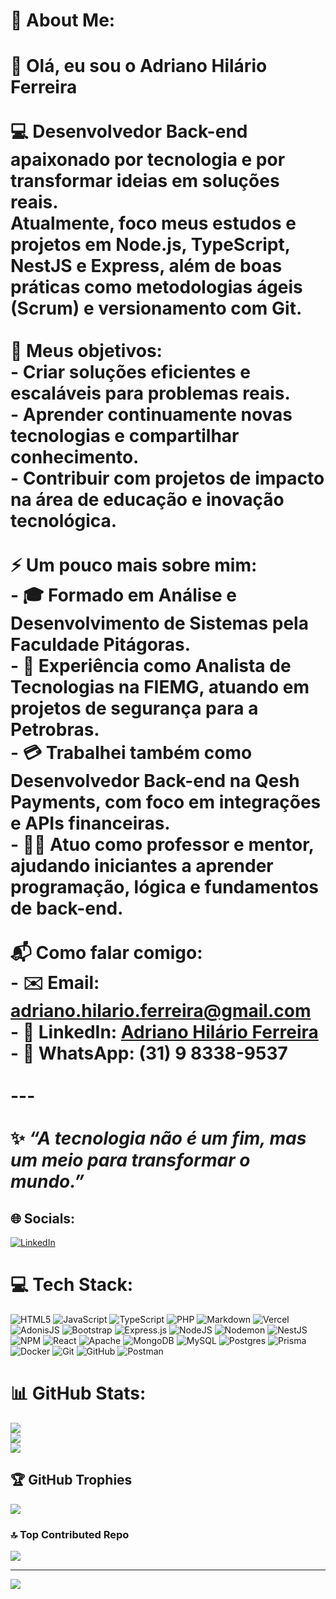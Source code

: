 # 💫 About Me:
# 👋 Olá, eu sou o Adriano Hilário Ferreira  <br><br>💻 Desenvolvedor Back-end apaixonado por tecnologia e por transformar ideias em soluções reais.  <br>Atualmente, foco meus estudos e projetos em **Node.js**, **TypeScript**, **NestJS** e **Express**, além de boas práticas como **metodologias ágeis (Scrum)** e **versionamento com Git**.  <br><br>🎯 Meus objetivos:  <br>- Criar soluções eficientes e escaláveis para problemas reais.  <br>- Aprender continuamente novas tecnologias e compartilhar conhecimento.  <br>- Contribuir com projetos de impacto na área de **educação e inovação tecnológica**.  <br><br>⚡ Um pouco mais sobre mim:  <br>- 🎓 Formado em **Análise e Desenvolvimento de Sistemas** pela Faculdade Pitágoras.  <br>- 🚀 Experiência como **Analista de Tecnologias na FIEMG**, atuando em projetos de segurança para a Petrobras.  <br>- 💳 Trabalhei também como **Desenvolvedor Back-end na Qesh Payments**, com foco em integrações e APIs financeiras.  <br>- 👨‍🏫 Atuo como **professor e mentor**, ajudando iniciantes a aprender programação, lógica e fundamentos de back-end.  <br><br>📬 Como falar comigo:  <br>- ✉️ **Email:** adriano.hilario.ferreira@gmail.com  <br>- 💼 **LinkedIn:** [Adriano Hilário Ferreira](https://www.linkedin.com/in/adriano-hilario-ferreira/)  <br>- 📱 **WhatsApp:** (31) 9 8338-9537  <br><br>---<br><br>✨ *“A tecnologia não é um fim, mas um meio para transformar o mundo.”*  


## 🌐 Socials:
[![LinkedIn](https://img.shields.io/badge/LinkedIn-%230077B5.svg?logo=linkedin&logoColor=white)](https://linkedin.com/in/adriano-hilário-ferreira31/) 

# 💻 Tech Stack:
![HTML5](https://img.shields.io/badge/html5-%23E34F26.svg?style=for-the-badge&logo=html5&logoColor=white) ![JavaScript](https://img.shields.io/badge/javascript-%23323330.svg?style=for-the-badge&logo=javascript&logoColor=%23F7DF1E) ![TypeScript](https://img.shields.io/badge/typescript-%23007ACC.svg?style=for-the-badge&logo=typescript&logoColor=white) ![PHP](https://img.shields.io/badge/php-%23777BB4.svg?style=for-the-badge&logo=php&logoColor=white) ![Markdown](https://img.shields.io/badge/markdown-%23000000.svg?style=for-the-badge&logo=markdown&logoColor=white) ![Vercel](https://img.shields.io/badge/vercel-%23000000.svg?style=for-the-badge&logo=vercel&logoColor=white) ![AdonisJS](https://img.shields.io/badge/adonisjs-%23220052.svg?style=for-the-badge&logo=adonisjs&logoColor=white) ![Bootstrap](https://img.shields.io/badge/bootstrap-%238511FA.svg?style=for-the-badge&logo=bootstrap&logoColor=white) ![Express.js](https://img.shields.io/badge/express.js-%23404d59.svg?style=for-the-badge&logo=express&logoColor=%2361DAFB) ![NodeJS](https://img.shields.io/badge/node.js-6DA55F?style=for-the-badge&logo=node.js&logoColor=white) ![Nodemon](https://img.shields.io/badge/NODEMON-%23323330.svg?style=for-the-badge&logo=nodemon&logoColor=%BBDEAD) ![NestJS](https://img.shields.io/badge/nestjs-%23E0234E.svg?style=for-the-badge&logo=nestjs&logoColor=white) ![NPM](https://img.shields.io/badge/NPM-%23CB3837.svg?style=for-the-badge&logo=npm&logoColor=white) ![React](https://img.shields.io/badge/react-%2320232a.svg?style=for-the-badge&logo=react&logoColor=%2361DAFB) ![Apache](https://img.shields.io/badge/apache-%23D42029.svg?style=for-the-badge&logo=apache&logoColor=white) ![MongoDB](https://img.shields.io/badge/MongoDB-%234ea94b.svg?style=for-the-badge&logo=mongodb&logoColor=white) ![MySQL](https://img.shields.io/badge/mysql-4479A1.svg?style=for-the-badge&logo=mysql&logoColor=white) ![Postgres](https://img.shields.io/badge/postgres-%23316192.svg?style=for-the-badge&logo=postgresql&logoColor=white) ![Prisma](https://img.shields.io/badge/Prisma-3982CE?style=for-the-badge&logo=Prisma&logoColor=white) ![Docker](https://img.shields.io/badge/docker-%230db7ed.svg?style=for-the-badge&logo=docker&logoColor=white) ![Git](https://img.shields.io/badge/git-%23F05033.svg?style=for-the-badge&logo=git&logoColor=white) ![GitHub](https://img.shields.io/badge/github-%23121011.svg?style=for-the-badge&logo=github&logoColor=white) ![Postman](https://img.shields.io/badge/Postman-FF6C37?style=for-the-badge&logo=postman&logoColor=white)
# 📊 GitHub Stats:
![](https://github-readme-stats.vercel.app/api?username=Dri-Ferreira&theme=dark&hide_border=false&include_all_commits=false&count_private=false)<br/>
![](https://nirzak-streak-stats.vercel.app/?user=Dri-Ferreira&theme=dark&hide_border=false)<br/>
![](https://github-readme-stats.vercel.app/api/top-langs/?username=Dri-Ferreira&theme=dark&hide_border=false&include_all_commits=false&count_private=false&layout=compact)

## 🏆 GitHub Trophies
![](https://github-profile-trophy.vercel.app/?username=Dri-Ferreira&theme=radical&no-frame=false&no-bg=true&margin-w=4)

### 🔝 Top Contributed Repo
![](https://github-contributor-stats.vercel.app/api?username=Dri-Ferreira&limit=5&theme=dark&combine_all_yearly_contributions=true)

---
[![](https://visitcount.itsvg.in/api?id=Dri-Ferreira&icon=0&color=0)](https://visitcount.itsvg.in)

<!-- Proudly created with GPRM ( https://gprm.itsvg.in ) -->
